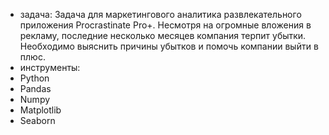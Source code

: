 - задача:
Задача для маркетингового аналитика развлекательного приложения Procrastinate Pro+. Несмотря на огромные вложения в рекламу, последние несколько месяцев компания терпит убытки. Необходимо выяснить причины убытков и помочь компании выйти в плюс.
- инструменты:
 - Python
 - Pandas
 - Numpy
 - Matplotlib
 - Seaborn
